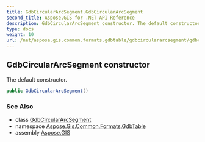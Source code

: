 ```yaml
---
title: GdbCircularArcSegment.GdbCircularArcSegment
second_title: Aspose.GIS for .NET API Reference
description: GdbCircularArcSegment constructor. The default constructor
type: docs
weight: 10
url: /net/aspose.gis.common.formats.gdbtable/gdbcirculararcsegment/gdbcirculararcsegment/
---
```

## GdbCircularArcSegment constructor

The default constructor.

```csharp
public GdbCircularArcSegment()
```

### See Also

* class [GdbCircularArcSegment](../)
* namespace [Aspose.Gis.Common.Formats.GdbTable](../../gdbcirculararcsegment/)
* assembly [Aspose.GIS](../../../)


